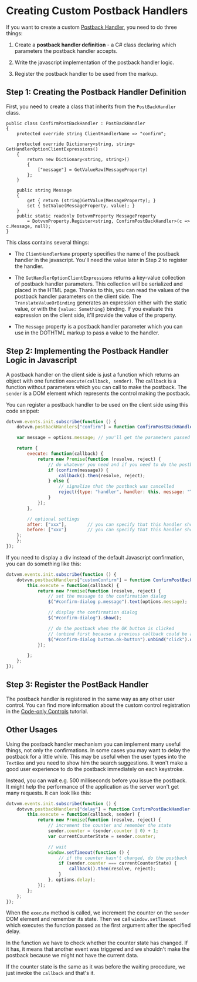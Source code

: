 # Creating Custom Postback Handlers

If you want to create a custom [Postback Handler](/docs/tutorials/basics-postback-handlers/{branch}), you need to do three things:

1. Create a **postback handler definition** - a C# class declaring which parameters the postback handler accepts.

2. Write the javascript implementation of the postback handler logic.

3. Register the postback handler to be used from the markup.



## Step 1: Creating the Postback Handler Definition

First, you need to create a class that inherits from the `PostBackHandler` class.

```CSHARP
public class ConfirmPostBackHandler : PostBackHandler
{
    protected override string ClientHandlerName => "confirm";

    protected override Dictionary<string, string> GetHandlerOptionClientExpressions()
    {
        return new Dictionary<string, string>()
        {
            ["message"] = GetValueRaw(MessageProperty)
        };
    }

    public string Message
    {
        get { return (string)GetValue(MessageProperty); }
        set { SetValue(MessageProperty, value); }
    }
    public static readonly DotvvmProperty MessageProperty
        = DotvvmProperty.Register<string, ConfirmPostBackHandler>(c => c.Message, null);	
}
```

This class contains several things:

* The `ClientHandlerName` property specifies the name of the postback handler in the javascript. You'll need the value later in Step 2 to register the handler.

* The `GetHandlerOptionClientExpressions` returns a key-value collection of postback handler parameters. This collection will be serialized and placed in the 
HTML page. Thanks to this, you can read the values of the postback handler parameters on the client side. The `TranslateValueOrBinding` generates an expression
either with the static value, or with the `{value: Something}` binding. If you evaluate this expression on the client side, it'll provide the value of the property.

* The `Message` property is a postback handler parameter which you can use in the DOTHTML markup to pass a value to the handler.



## Step 2: Implementing the Postback Handler Logic in Javascript

A postback handler on the client side is just a function which returns an object with one function `execute(callback, sender)`. 
The `callback` is a function without parameters which you can call to make the postback.
The `sender` is a DOM element which represents the control making the postback.

You can register a postback handler to be used on the client side using this code snippet:

```JAVASCRIPT
dotvvm.events.init.subscribe(function () {
    dotvvm.postbackHandlers["confirm"] = function ConfirmPostBackHandler(options) {

    var message = options.message; // you'll get the parameters passed to the handler in the options object

    return {
        execute: function(callback) {
            return new Promise(function (resolve, reject) {
                // do whatever you need and if you need to do the postback, invoke the 'callback()' function
                if (confirm(message)) {
                    callback().then(resolve, reject);
                } else {
                    // signalize that the postback was cancelled
                    reject({type: "handler", handler: this, message: "The postback was aborted by user."});
                }
            });
        },

        // optional settings
        after: ["xxx"],        // you can specify that this handler should be launched after some other handler
        before: ["xxx"]        // you can specify that this handler should be launched before some other handler
    };
    };
});
```

If you need to display a div instead of the default Javascript confirmation, you can do something like this:

```JAVASCRIPT
dotvvm.events.init.subscribe(function () {
    dotvvm.postbackHandlers["customConfirm"] = function ConfirmPostBackHandler(options) {
        this.execute = function(callback) {
            return new Promise(function (resolve, reject) {
                // set the message to the confirmation dialog
                $("#confirm-dialog p.message").text(options.message);

                // display the confirmation dialog
                $("#confirm-dialog").show();

                // do the postback when the OK button is clicked
                // (unbind first because a previous callback could be attached to the event)
                $("#confirm-dialog button.ok-button").unbind("click").on("click", function() { callback().then(resolve, reject) });
            });

        };
    };
});
```



## Step 3: Register the PostBack Handler

The postback handler is registered in the same way as any other user control. You can find more information about the custom 
control registration in the [Code-only Controls](/docs/tutorials/control-development-code-only-controls/{branch}) tutorial.



## Other Usages

Using the postback handler mechanism you can implement many useful things, not only the confirmations.
In some cases you may want to delay the postback for a little while. This may be useful when the user types into the `TextBox` and you need to
show him the search suggestions. It won't make a good user experience to do the postback immediately on each keystroke. 

Instead, you can wait e.g. 500 milliseconds before you issue the postback. It might help the performance of the application as the server won't get
many requests. It can look like this:

```JAVASCRIPT
dotvvm.events.init.subscribe(function () {
    dotvvm.postbackHandlers["delay"] = function ConfirmPostBackHandler(options) {
        this.execute = function(callback, sender) {
            return new Promise(function (resolve, reject) {
                // increment the counter and remember the state
                sender.counter = (sender.counter | 0) + 1;
                var currentCounterState = sender.counter;

                // wait
                window.setTimeout(function () {
                    // if the counter hasn't changed, do the postback
                    if (sender.counter === currentCounterState) {
                        callback().then(resolve, reject);
                    }
                }, options.delay);
            });
        };
    };
});
```

When the `execute` method is called, we increment the counter on the `sender` DOM element and remember its state.
Then we call `window.setTimeout` which executes the function passed as the first argument after the specified delay.

In the function we have to check whether the counter state has changed. If it has, it means that another event was 
triggered and we shouldn't make the postback because we might not have the current data.

If the counter state is the same as it was before the waiting procedure, we just invoke the `callback` and that's it.
